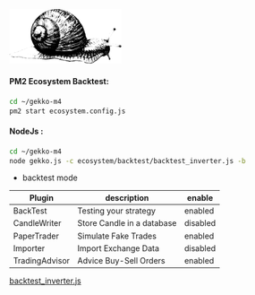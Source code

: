 <img src="https://github.com/universalbit-dev/gekko-m4/blob/master/images/snail.png" width="200" />

#### PM2 Ecosystem Backtest:
```bash
cd ~/gekko-m4
pm2 start ecosystem.config.js
```

#### NodeJs :
```bash
cd ~/gekko-m4
node gekko.js -c ecosystem/backtest/backtest_inverter.js -b
```

* backtest mode

| Plugin         | description     | enable  |
|--------------|-----------|------------|
| BackTest | Testing your strategy      | enabled        |
| CandleWriter | Store Candle in a database      | disabled        |
| PaperTrader      | Simulate Fake Trades  | enabled       |
| Importer | Import Exchange Data      | disabled        |
| TradingAdvisor | Advice Buy-Sell Orders      | enabled        |

[backtest_inverter.js](https://github.com/universalbit-dev/gekko-m4/blob/master/ecosystem/backtest/backtest_inverter.js)

